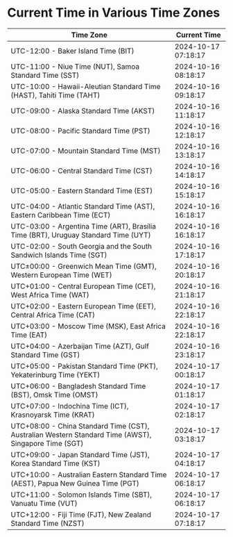 # Current Time in Various Time Zones

| Time Zone | Current Time |
|-----------|--------------|
| UTC-12:00 - Baker Island Time (BIT) | 2024-10-17 07:18:17 |
| UTC-11:00 - Niue Time (NUT), Samoa Standard Time (SST) | 2024-10-16 08:18:17 |
| UTC-10:00 - Hawaii-Aleutian Standard Time (HAST), Tahiti Time (TAHT) | 2024-10-16 09:18:17 |
| UTC-09:00 - Alaska Standard Time (AKST) | 2024-10-16 11:18:17 |
| UTC-08:00 - Pacific Standard Time (PST) | 2024-10-16 12:18:17 |
| UTC-07:00 - Mountain Standard Time (MST) | 2024-10-16 13:18:17 |
| UTC-06:00 - Central Standard Time (CST) | 2024-10-16 14:18:17 |
| UTC-05:00 - Eastern Standard Time (EST) | 2024-10-16 15:18:17 |
| UTC-04:00 - Atlantic Standard Time (AST), Eastern Caribbean Time (ECT) | 2024-10-16 16:18:17 |
| UTC-03:00 - Argentina Time (ART), Brasília Time (BRT), Uruguay Standard Time (UYT) | 2024-10-16 16:18:17 |
| UTC-02:00 - South Georgia and the South Sandwich Islands Time (SGT) | 2024-10-16 17:18:17 |
| UTC±00:00 - Greenwich Mean Time (GMT), Western European Time (WET) | 2024-10-16 20:18:17 |
| UTC+01:00 - Central European Time (CET), West Africa Time (WAT) | 2024-10-16 21:18:17 |
| UTC+02:00 - Eastern European Time (EET), Central Africa Time (CAT) | 2024-10-16 22:18:17 |
| UTC+03:00 - Moscow Time (MSK), East Africa Time (EAT) | 2024-10-16 22:18:17 |
| UTC+04:00 - Azerbaijan Time (AZT), Gulf Standard Time (GST) | 2024-10-16 23:18:17 |
| UTC+05:00 - Pakistan Standard Time (PKT), Yekaterinburg Time (YEKT) | 2024-10-17 00:18:17 |
| UTC+06:00 - Bangladesh Standard Time (BST), Omsk Time (OMST) | 2024-10-17 01:18:17 |
| UTC+07:00 - Indochina Time (ICT), Krasnoyarsk Time (KRAT) | 2024-10-17 02:18:17 |
| UTC+08:00 - China Standard Time (CST), Australian Western Standard Time (AWST), Singapore Time (SGT) | 2024-10-17 03:18:17 |
| UTC+09:00 - Japan Standard Time (JST), Korea Standard Time (KST) | 2024-10-17 04:18:17 |
| UTC+10:00 - Australian Eastern Standard Time (AEST), Papua New Guinea Time (PGT) | 2024-10-17 06:18:17 |
| UTC+11:00 - Solomon Islands Time (SBT), Vanuatu Time (VUT) | 2024-10-17 06:18:17 |
| UTC+12:00 - Fiji Time (FJT), New Zealand Standard Time (NZST) | 2024-10-17 07:18:17 |
